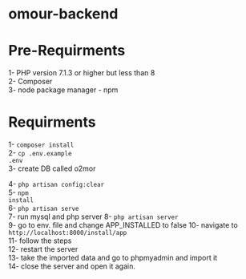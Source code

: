 # omour-backend

# Pre-Requirments 
1- PHP version 7.1.3 or higher but less than 8 <br>
2- Composer <br>
3- node package manager - npm <br>

# Requirments 
1- <code>composer install</code> <br>
2- <code>cp .env.example .env</code><br> 
3- create DB called o2mor <br>
<!-- 5- change it's password to .env's password -->
<!-- 6- <code>php artisan migrate</code> -->
4- <code>php artisan config:clear</code> <br>
5- <code>npm install</code>  <br>
6- <code>php artisan serve</code> <br>
7- run mysql and php server
8- <code>php artisan server</code> <br>
9- go to env. file and change APP_INSTALLED to false
10- navigate to <code>http://localhost:8000/install/app</code> <br>
11- follow the steps <br>
12- restart the server <br>
13- take the imported data and go to phpmyadmin and import it <br>
14- close the server and open it again. <br>
